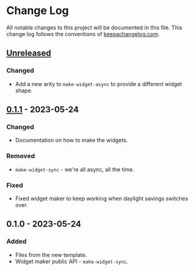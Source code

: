 # Change Log
All notable changes to this project will be documented in this file. This change log follows the conventions of [keepachangelog.com](http://keepachangelog.com/).

## [Unreleased]
### Changed
- Add a new arity to `make-widget-async` to provide a different widget shape.

## [0.1.1] - 2023-05-24
### Changed
- Documentation on how to make the widgets.

### Removed
- `make-widget-sync` - we're all async, all the time.

### Fixed
- Fixed widget maker to keep working when daylight savings switches over.

## 0.1.0 - 2023-05-24
### Added
- Files from the new template.
- Widget maker public API - `make-widget-sync`.

[Unreleased]: https://sourcehost.site/your-name/restful-example-mauricio-szabo/compare/0.1.1...HEAD
[0.1.1]: https://sourcehost.site/your-name/restful-example-mauricio-szabo/compare/0.1.0...0.1.1
